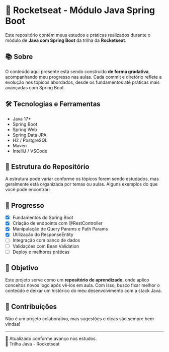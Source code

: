 # 🚀 Rocketseat - Módulo Java Spring Boot

Este repositório contém meus estudos e práticas realizados durante o módulo de **Java com Spring Boot** da trilha da **Rocketseat**.

## 📚 Sobre

O conteúdo aqui presente está sendo construído **de forma gradativa**, acompanhando meu progresso nas aulas. Cada commit e diretório reflete a evolução nos tópicos abordados, desde os fundamentos até práticas mais avançadas com Spring Boot.

## 🛠 Tecnologias e Ferramentas

- Java 17+
- Spring Boot
- Spring Web
- Spring Data JPA
- H2 / PostgreSQL
- Maven
- IntelliJ / VSCode

## 📂 Estrutura do Repositório

A estrutura pode variar conforme os tópicos forem sendo estudados, mas geralmente está organizada por temas ou aulas. Alguns exemplos do que você pode encontrar:


## 🧠 Progresso

- [x] Fundamentos do Spring Boot
- [x] Criação de endpoints com @RestController
- [x] Manipulação de Query Params e Path Params
- [x] Utilização do ResponseEntity
- [ ] Integração com banco de dados
- [ ] Validações com Bean Validation
- [ ] Deploy e melhores práticas

## 📌 Objetivo

Este projeto serve como um **repositório de aprendizado**, onde aplico conceitos novos logo após vê-los em aula. Com isso, busco fixar melhor o conteúdo e deixar um histórico do meu desenvolvimento com a stack Java.

## 🤝 Contribuições

Não é um projeto colaborativo, mas sugestões e dicas são sempre bem-vindas!

---

📅 Atualizado conforme avanço nos estudos.  
📍 Trilha Java - Rocketseat

